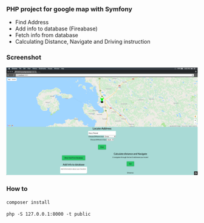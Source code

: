 ### PHP project for google map with Symfony

- Find Address 
- Add info to database (Fireabase)
- Fetch info from database 
- Calculating Distance, Navigate and Driving instruction 

### Screenshot

![screenshot](pics/screenshot.png "screenshot")

### How to

`composer install`

`php -S 127.0.0.1:8000 -t public`
